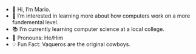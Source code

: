 - 👋 Hi, I’m Mario.
- 🧠 I’m interested in learning more about how computers work on a more fundemental level.
- 📚 I’m currently learning computer science at a local college.
- 🤠 Pronouns: He/Him
- 💡 Fun Fact: Vaqueros are the original cowboys.

<!---
10PAM/10PAM is a ✨ special ✨ repository because its `README.md` (this file) appears on your GitHub profile.
You can click the Preview link to take a look at your changes.
--->
